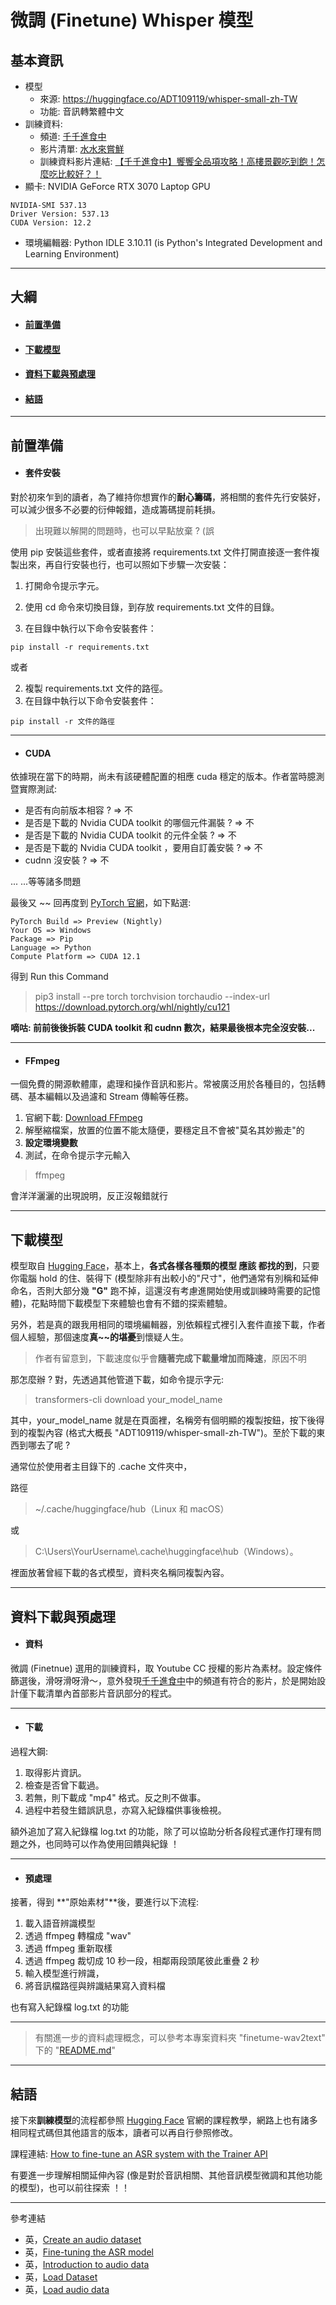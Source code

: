 # 微調 (Finetune) Whisper 模型
## 基本資訊
+ 模型
	+ 來源: https://huggingface.co/ADT109119/whisper-small-zh-TW
	+ 功能: 音訊轉繁體中文
+ 訓練資料: 
	+ 頻道: [千千進食中](https://www.youtube.com/@Chienseating "千千進食中")
	+ 影片清單: [水水來嘗鮮](https://www.youtube.com/playlist?list=PLWbKW1MoBjKLA2PuOwHL9AgO4yA-KIgRW "水水來嘗鮮")
	+ 訓練資料影片連結: [【千千進食中】饗饗全品項攻略！高樓景觀吃到飽！怎麼吃比較好？！](https://www.youtube.com/watch?v=HvugeIKJ9ok&list=PLWbKW1MoBjKLA2PuOwHL9AgO4yA-KIgRW&index=2&ab_channel=%E5%8D%83%E5%8D%83%E9%80%B2%E9%A3%9F%E4%B8%AD "【千千進食中】饗饗全品項攻略！高樓景觀吃到飽！怎麼吃比較好？！")
+ 顯卡: NVIDIA GeForce RTX 3070 Laptop GPU
```
NVIDIA-SMI 537.13
Driver Version: 537.13
CUDA Version: 12.2
```
+ 環境編輯器: Python IDLE 3.10.11 (is Python's Integrated Development and Learning Environment)
***

## 大綱
* #### [前置準備](#前置準備)
* #### [下載模型](#下載模型)
* #### [資料下載與預處理](#資料下載與預處理)
* #### [結語](#結語)
***

## 前置準備

* #### 套件安裝
對於初來乍到的讀者，為了維持你想實作的**耐心籌碼**，將相關的套件先行安裝好，可以減少很多不必要的衍伸報錯，造成籌碼提前耗損。
> 出現難以解開的問題時，也可以早點放棄 ? (誤

  使用 pip 安裝這些套件，或者直接將 requirements.txt 文件打開直接逐一套件複製出來，再自行安裝也行，也可以照如下步驟一次安裝：
  1. 打開命令提示字元。
  
  2. 使用 cd 命令來切換目錄，到存放 requirements.txt 文件的目錄。
  3. 在目錄中執行以下命令安裝套件：
  ```
  pip install -r requirements.txt
  ```

  或者
  
  2. 複製 requirements.txt 文件的路徑。
  3. 在目錄中執行以下命令安裝套件：
  ```
  pip install -r 文件的路徑
  ```

***
* #### CUDA
依據現在當下的時期，尚未有該硬體配置的相應 cuda 穩定的版本。作者當時臆測暨實際測試:

  + 是否有向前版本相容 ? => 不
  + 是否是下載的 Nvidia CUDA toolkit 的哪個元件漏裝 ? => 不
  + 是否是下載的 Nvidia CUDA toolkit 的元件全裝 ? => 不
  + 是否是下載的 Nvidia CUDA toolkit ，要用自訂義安裝 ? => 不
  + cudnn 沒安裝 ? => 不

  ... ...等等諸多問題

  最後又 ~~ 回再度到 [PyTorch 官網](https://pytorch.org/get-started/locally/#start-locally)，如下點選:
```
PyTorch Build => Preview (Nightly)
Your OS => Windows
Package => Pip
Language => Python
Compute Platform => CUDA 12.1
```
  得到 Run this Command
  > pip3 install --pre torch torchvision torchaudio --index-url https://download.pytorch.org/whl/nightly/cu121

**嘀咕: 前前後後拆裝 CUDA toolkit 和 cudnn 數次，結果最後根本完全沒安裝...**

***
* #### FFmpeg
一個免費的開源軟體庫，處理和操作音訊和影片。常被廣泛用於各種目的，包括轉碼、基本編輯以及過濾和 Stream 傳輸等任務。

  1. 官網下載: [Download FFmpeg](https://ffmpeg.org/download.html "FFmpeg")
  2. 解壓縮檔案，放置的位置不能太隨便，要穩定且不會被"莫名其妙搬走"的
  3. **設定環境變數**
  4. 測試，在命令提示字元輸入
  > ffmpeg

  會洋洋灑灑的出現說明，反正沒報錯就行
***

## 下載模型
模型取自 [Hugging Face](https://huggingface.co/ "Hugging Face")，基本上，**各式各樣各種類的模型 應該 都找的到**，只要你電腦 hold 的住、裝得下 (模型除非有出較小的"尺寸"，他們通常有別稱和延伸命名，否則大部分幾 **"G"** 跑不掉，這還沒有考慮進開始使用或訓練時需要的記憶體)，花點時間下載模型下來體驗也會有不錯的探索體驗。

另外，若是真的跟我用相同的環境編輯器，別依賴程式裡引入套件直接下載，作者個人經驗，那個速度**真~~的堪憂**到懷疑人生。
> 作者有留意到，下載速度似乎會**隨著完成下載量增加而降速**，原因不明

那怎麼辦 ? 對，先透過其他管道下載，如命令提示字元:
> transformers-cli download your_model_name

其中，your_model_name 就是在頁面裡，名稱旁有個明顯的複製按鈕，按下後得到的複製內容 (格式大概長 "ADT109119/whisper-small-zh-TW")。至於下載的東西到哪去了呢 ? 

通常位於使用者主目錄下的 .cache 文件夾中，

路徑
> ~/.cache/huggingface/hub（Linux 和 macOS）

或

> C:\Users\YourUsername\\.cache\huggingface\hub（Windows）。

裡面放著曾經下載的各式模型，資料夾名稱同複製內容。
***

## 資料下載與預處理
* #### 資料
微調 (Finetnue) 選用的訓練資料，取 Youtube CC 授權的影片為素材。設定條件篩選後，滑呀滑呀滑～，意外發現[千千進食中](https://www.youtube.com/@Chienseating "千千進食中")中的頻道有符合的影片，於是開始設計僅下載清單內首部影片音訊部分的程式。

***

* #### 下載
過程大鋼:
  1. 取得影片資訊。
  2. 檢查是否曾下載過。
  3. 若無，則下載成 "mp4" 格式。反之則不做事。
  4. 過程中若發生錯誤訊息，亦寫入紀錄檔供事後檢視。

  額外追加了寫入紀錄檔 log.txt 的功能，除了可以協助分析各段程式運作打理有問題之外，也同時可以作為使用回饋與紀錄 ！

***

* #### 預處理
接著，得到 **"原始素材"**後，要進行以下流程:
  1. 載入語音辨識模型
  2. 透過 ffmpeg 轉檔成 "wav"
  3. 透過 ffmpeg 重新取樣
  4. 透過 ffmpeg 裁切成 10 秒一段，相鄰兩段頭尾彼此重疊 2 秒
  5. 輸入模型進行辨識，
  6. 將音訊檔路徑與辨識結果寫入資料檔

  也有寫入紀錄檔 log.txt 的功能
***

> 有關進一步的資料處理概念，可以參考本專案資料夾 "finetume-wav2text" 下的  "[README.md](https://github.com/Li732375/Finetune_Whisper_audio2zh/tree/master/finetume-wav2text#%E5%A6%82%E4%BD%95%E7%94%A2%E7%94%9F%E8%87%AA%E5%B7%B1%E7%9A%84%E9%9F%B3%E8%A8%8A%E8%B3%87%E6%96%99%E9%9B%86 "如何產生自己的音訊資料集")"

***

## 結語
接下來**訓練模型**的流程都參照 [Hugging Face](https://huggingface.co/ "Hugging Face") 官網的課程教學，網路上也有諸多相同程式碼但其他語言的版本，讀者可以再自行參照修改。

課程連結: [How to fine-tune an ASR system with the Trainer API](https://huggingface.co/learn/audio-course/chapter5/fine-tuning "How to fine-tune an ASR system with the Trainer API")

有要進一步理解相關延伸內容 (像是對於音訊相關、其他音訊模型微調和其他功能的模型)，也可以前往探索 ！！
***

參考連結
+ 英，[Create an audio dataset](https://huggingface.co/docs/datasets/audio_dataset)
+ 英，[Fine-tuning the ASR model](https://huggingface.co/learn/audio-course/chapter5/fine-tuning#finetuning-the-asr-model)
+ 英，[Introduction to audio data](https://huggingface.co/learn/audio-course/chapter1/audio_data)
+ 英，[Load Dataset](https://huggingface.co/learn/audio-course/chapter5/fine-tuning#load-dataset)
+ 英，[Load audio data](https://huggingface.co/docs/datasets/audio_load#load-audio-data)

